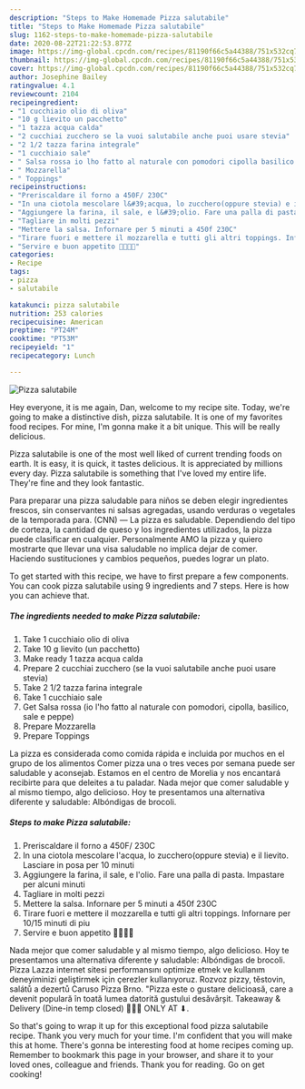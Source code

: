 ```yaml
---
description: "Steps to Make Homemade Pizza salutabile"
title: "Steps to Make Homemade Pizza salutabile"
slug: 1162-steps-to-make-homemade-pizza-salutabile
date: 2020-08-22T21:22:53.877Z
image: https://img-global.cpcdn.com/recipes/81190f66c5a44388/751x532cq70/pizza-salutabile-recipe-main-photo.jpg
thumbnail: https://img-global.cpcdn.com/recipes/81190f66c5a44388/751x532cq70/pizza-salutabile-recipe-main-photo.jpg
cover: https://img-global.cpcdn.com/recipes/81190f66c5a44388/751x532cq70/pizza-salutabile-recipe-main-photo.jpg
author: Josephine Bailey
ratingvalue: 4.1
reviewcount: 2104
recipeingredient:
- "1 cucchiaio olio di oliva"
- "10 g lievito un pacchetto"
- "1 tazza acqua calda"
- "2 cucchiai zucchero se la vuoi salutabile anche puoi usare stevia"
- "2 1/2 tazza farina integrale"
- "1 cucchiaio sale"
- " Salsa rossa io lho fatto al naturale con pomodori cipolla basilico sale e peppe"
- " Mozzarella"
- " Toppings"
recipeinstructions:
- "Preriscaldare il forno a 450F/ 230C"
- "In una ciotola mescolare l&#39;acqua, lo zucchero(oppure stevia) e il lievito. Lasciare in posa per 10 minuti"
- "Aggiungere la farina, il sale, e l&#39;olio. Fare una palla di pasta. Impastare per alcuni minuti"
- "Tagliare in molti pezzi"
- "Mettere la salsa. Infornare per 5 minuti a 450f 230C"
- "Tirare fuori e mettere il mozzarella e tutti gli altri toppings. Infornare per 10/15 minuti di piu"
- "Servire e buon appetito 👏🏻👏🏻"
categories:
- Recipe
tags:
- pizza
- salutabile

katakunci: pizza salutabile 
nutrition: 253 calories
recipecuisine: American
preptime: "PT24M"
cooktime: "PT53M"
recipeyield: "1"
recipecategory: Lunch

---
```



![Pizza salutabile](https://img-global.cpcdn.com/recipes/81190f66c5a44388/751x532cq70/pizza-salutabile-recipe-main-photo.jpg)

Hey everyone, it is me again, Dan, welcome to my recipe site. Today, we're going to make a distinctive dish, pizza salutabile. It is one of my favorites food recipes. For mine, I'm gonna make it a bit unique. This will be really delicious.

Pizza salutabile is one of the most well liked of current trending foods on earth. It is easy, it is quick, it tastes delicious. It is appreciated by millions every day. Pizza salutabile is something that I've loved my entire life. They're fine and they look fantastic.

Para preparar una pizza saludable para niños se deben elegir ingredientes frescos, sin conservantes ni salsas agregadas, usando verduras o vegetales de la temporada para. (CNN) — La pizza es saludable. Dependiendo del tipo de corteza, la cantidad de queso y los ingredientes utilizados, la pizza puede clasificar en cualquier. Personalmente AMO la pizza y quiero mostrarte que llevar una visa saludable no implica dejar de comer. Haciendo sustituciones y cambios pequeños, puedes lograr un plato.


To get started with this recipe, we have to first prepare a few components. You can cook pizza salutabile using 9 ingredients and 7 steps. Here is how you can achieve that.

<!--inarticleads1-->

##### The ingredients needed to make Pizza salutabile:

1. Take 1 cucchiaio olio di oliva
1. Take 10 g lievito (un pacchetto)
1. Make ready 1 tazza acqua calda
1. Prepare 2 cucchiai zucchero (se la vuoi salutabile anche puoi usare stevia)
1. Take 2 1/2 tazza farina integrale
1. Take 1 cucchiaio sale
1. Get  Salsa rossa (io l&#39;ho fatto al naturale con pomodori, cipolla, basilico, sale e peppe)
1. Prepare  Mozzarella
1. Prepare  Toppings


La pizza es considerada como comida rápida e incluida por muchos en el grupo de los alimentos Comer pizza una o tres veces por semana puede ser saludable y aconsejab. Estamos en el centro de Morelia y nos encantará recibirte para que deleites a tu paladar. Nada mejor que comer saludable y al mismo tiempo, algo delicioso. Hoy te presentamos una alternativa diferente y saludable: Albóndigas de brocoli. 

<!--inarticleads2-->

##### Steps to make Pizza salutabile:

1. Preriscaldare il forno a 450F/ 230C
1. In una ciotola mescolare l&#39;acqua, lo zucchero(oppure stevia) e il lievito. Lasciare in posa per 10 minuti
1. Aggiungere la farina, il sale, e l&#39;olio. Fare una palla di pasta. Impastare per alcuni minuti
1. Tagliare in molti pezzi
1. Mettere la salsa. Infornare per 5 minuti a 450f 230C
1. Tirare fuori e mettere il mozzarella e tutti gli altri toppings. Infornare per 10/15 minuti di piu
1. Servire e buon appetito 👏🏻👏🏻


Nada mejor que comer saludable y al mismo tiempo, algo delicioso. Hoy te presentamos una alternativa diferente y saludable: Albóndigas de brocoli. Pizza Lazza internet sitesi performansını optimize etmek ve kullanım deneyiminizi geliştirmek için çerezler kullanıyoruz. Rozvoz pizzy, těstovin, salátů a dezertů Caruso Pizza Brno. &#34;Pizza este o gustare delicioasă, care a devenit populară în toată lumea datorită gustului desăvârșit. Takeaway &amp; Delivery (Dine-in temp closed) 🍕🍕🍕 ONLY AT ⬇. 

So that's going to wrap it up for this exceptional food pizza salutabile recipe. Thank you very much for your time. I'm confident that you will make this at home. There's gonna be interesting food at home recipes coming up. Remember to bookmark this page in your browser, and share it to your loved ones, colleague and friends. Thank you for reading. Go on get cooking!
